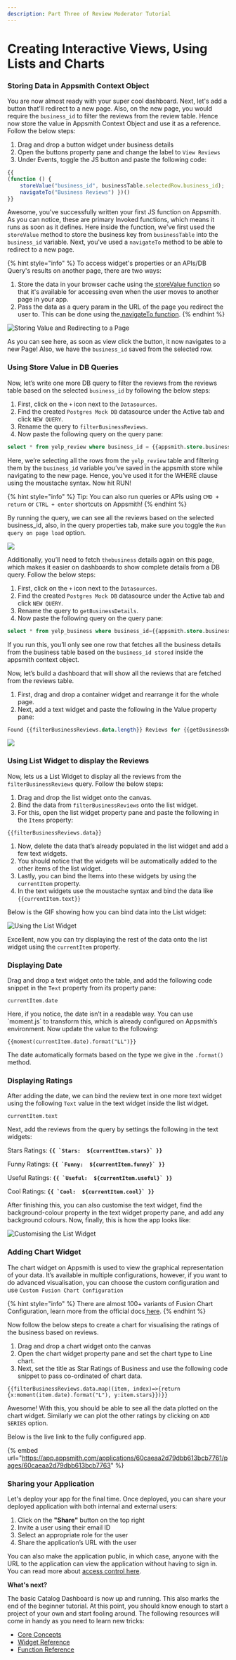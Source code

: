 ```yaml
---
description: Part Three of Review Moderator Tutorial
---
```


# Creating Interactive Views, Using Lists and Charts

### Storing Data in Appsmith Context Object

You are now almost ready with your super cool dashboard. Next, let's add a button that'll redirect to a new page. Also, on the new page, you would require the `business_id` to filter the reviews from the review table. Hence now store the value in Appsmith Context Object and use it as a reference. Follow the below steps:

1. Drag and drop a button widget under business details
2. Open the buttons property pane and change the label to `View Reviews`
3. Under Events, toggle the JS button and paste the following code:

```javascript
{{
(function () {
    storeValue("business_id", businessTable.selectedRow.business_id);
    navigateTo("Business Reviews") })() 
}}
```

Awesome, you've successfully written your first JS function on Appsmith. As you can notice, these are primary Invoked functions, which means it runs as soon as it defines. Here inside the function, we've first used the `storeValue` method to store the business key from `businessTable` into the `business_id` variable. Next, you've used a `navigateTo` method to be able to redirect to a new page.

{% hint style="info" %}
To access widget's properties or an APIs/DB Query's results on another page, there are two ways:

1. Store the data in your browser cache using the[ storeValue function](https://docs.appsmith.com/function-reference/store-value) so that it's available for accessing even when the user moves to another page in your app.
2. Pass the data as a query param in the URL of the page you redirect the user to. This can be done using the[ navigateTo function](https://docs.appsmith.com/function-reference/navigateto).
{% endhint %}

![Storing Value and Redirecting to a Page](https://lh6.googleusercontent.com/fhRvo5jcgs7LOYIsmytxmhj0F2x9TnKiPUYB5_ElSCIA_qMlChit2Hr_BL9m8_i0fj8e1kbeGZ0CHP5KVMj5XC_8GS4ZV0r9TtfA4nKhFV1qbn_3AWPN9NFe2futv7wKrAItVxVA)

As you can see here, as soon as view click the button, it now navigates to a new Page! Also, we have the `business_id` saved from the selected row.

### Using Store Value in DB Queries

Now, let’s write one more DB query to filter the reviews from the reviews table based on the selected `business_id` by following the below steps:

1. First, click on the `+` icon next to the `Datasources`.
2. Find the created `Postgres Mock DB` datasource under the Active tab and click `NEW QUERY`.
3. Rename the query to `filterBusinessReviews`.
4. Now paste the following query on the query pane:

```sql
select * from yelp_review where business_id = {{appsmith.store.business_id}}
```

Here, we’re selecting all the rows from the `yelp_review` table and filtering them by the `business_id` variable you’ve saved in the appsmith store while navigating to the new page. Hence, you’ve used it for the WHERE clause using the moustache syntax. Now hit RUN!

{% hint style="info" %}
Tip: You can also run queries or APIs using `CMD + return` or `CTRL + enter` shortcuts on Appsmith!
{% endhint %}

By running the query, we can see all the reviews based on the selected business\_id, also, in the query properties tab, make sure you toggle the `Run query on page load` option.

![](https://lh5.googleusercontent.com/wqJ9SwtblDQw397mgyAv1ZzwFf6lUut_CHlx9QFhkVeTIbz2bhwD1mMNLN5bAkZQ207QIVXGz-IlwBZBDDoF5thWGTeVxSB2ovSJJFajtOH6d2LPt-MMvztGxiNHwayxU1ivG_sL)

Additionally, you’ll need to fetch `thebusiness` details again on this page, which makes it easier on dashboards to show complete details from a DB query. Follow the below steps:

1. First, click on the `+` icon next to the `Datasources`.
2. Find the created `Postgres Mock DB` datasource under the Active tab and click `NEW QUERY`.
3. Rename the query to `getBusinessDetails`.
4. Now paste the following query on the query pane:

```sql
select * from yelp_business where business_id={{appsmith.store.business_id}}
```

If you run this, you’ll only see one row that fetches all the business details from the business table based on the `business_id stored` inside the appsmith context object.

Now, let’s build a dashboard that will show all the reviews that are fetched from the reviews table.

1. First, drag and drop a container widget and rearrange it for the whole page.
2. Next, add a text widget and paste the following in the Value property pane:

```sql
Found {{filterBusinessReviews.data.length}} Reviews for {{getBusinessDetails.data[0].name}}
```

![](https://lh4.googleusercontent.com/azCYvUSRkqHgu7wChBeh7CspMfcQZoyxVV903H1MG2qD1FZB7EvCAlkjpWINkt6MCvTkaU4UGlwosULyF2xrecLmIX9g2ZE18I0ojMLU1E8pPX4unLC2ZnAhsvJilpwuGNs9TZHF)

### **Using List Widget to display the Reviews**

Now, lets us a List Widget to display all the reviews from the `filterBusinessReviews` query. Follow the below steps:

1. Drag and drop the list widget onto the canvas.
2. Bind the data from `filterBusinessReviews` onto the list widget.
3. For this, open the list widget property pane and paste the following in the `Items` property:

```text
{{filterBusinessReviews.data}}
```

1. Now, delete the data that’s already populated in the list widget and add a few text widgets.
2. You should notice that the widgets will be automatically added to the other items of the list widget.
3. Lastly, you can bind the Items into these widgets by using the `currentItem` property.
4. In the text widgets use the moustache syntax and bind the data like `{{currentItem.text}}`

Below is the GIF showing how you can bind data into the List widget:

![Using the List Widget](https://lh6.googleusercontent.com/9NYc90cu7lpMJAmyEHYY2uvvmdIkKfnn2NZlx4wMY_nN9WaQ2yNYeS3VLqY9HBzUa-4n2ZGNKKbaV1Hqoz0A-x2ERBGMpZ-kFIw6tr0wvLYBiJaSr567VSA4BusyM2SwE_HrurrN)

Excellent, now you can try displaying the rest of the data onto the list widget using the `currentItem` property.

### **Displaying Date**

Drag and drop a text widget onto the table, and add the following code snippet in the `Text` property from its property pane:

`currentItem.date`

Here, if you notice, the date isn’t in a readable way. You can use \`moment.js\` to transform this, which is already configured on Appsmith’s environment. Now update the value to the following:

```text
{{moment(currentItem.date).format("LL")}}
```

The date automatically formats based on the type we give in the `.format()` method.

### **Displaying Ratings**

After adding the date, we can bind the review text in one more text widget using the following `Text` value in the text widget inside the list widget.

`currentItem.text`

Next, add the reviews from the query by settings the following in the text widgets:

Stars Ratings: **``{{ `Stars:  ${currentItem.stars}` }}``**

Funny Ratings: **``{{ `Funny:  ${currentItem.funny}` }}``**

Useful Ratings: **``{{ `Useful:  ${currentItem.useful}` }}``**

Cool Ratings: **``{{ `Cool:  ${currentItem.cool}` }}``**

After finishing this, you can also customise the text widget, find the background-colour property in the text widget property pane, and add any background colours. Now, finally, this is how the app looks like:

![Customising the List Widget](https://lh3.googleusercontent.com/CFG4g63CO47naltKSacaa7DEDMXWShccKnsjK6CtZ0z1w5YthoFqeMX6U1YK5ipkg8SGIIBqrlUzkwgUQXnSkVp2wkhaAm2m_1wp3SxSFoZ2IDBQKm5Klayz4Bkc-pTJHmNrifaz)

### Adding Chart Widget

The chart widget on Appsmith is used to view the graphical representation of your data. It’s available in multiple configurations, however, if you want to do advanced visualisation, you can choose the custom configuration and use `Custom Fusion Chart Configuration`

{% hint style="info" %}
There are almost 100+ variants of Fusion Chart Configuration, learn more from the official docs[ here](https://www.fusioncharts.com/dev/chart-guide/list-of-charts/).
{% endhint %}

Now follow the below steps to create a chart for visualising the ratings of the business based on reviews.

1. Drag and drop a chart widget onto the canvas
2. Open the chart widget property pane and set the chart type to Line chart. 
3. Next, set the title as Star Ratings of Business and use the following code snippet to pass co-ordinated of chart data.

```text
{{filterBusinessReviews.data.map((item, index)=>{return {x:moment(item.date).format("L"), y:item.stars}})}}
```

Awesome! With this, you should be able to see all the data plotted on the chart widget. Similarly we can plot the other ratings by clicking on `ADD SERIES` option.

Below is the live link to the fully configured app.

{% embed url="https://app.appsmith.com/applications/60caeaa2d79dbb613bcb7761/pages/60caeaa2d79dbb613bcb7763" %}

### Sharing your Application

Let's deploy your app for the final time. Once deployed, you can share your deployed application with both internal and external users:

1. Click on the **"Share"** button on the top right
2. Invite a user using their email ID
3. Select an appropriate role for the user 
4. Share the application’s URL with the user

You can also make the application public, in which case, anyone with the URL to the application can view the application without having to sign in. You can read more about [access control here](https://docs.appsmith.com/core-concepts/access-control).

**What's next?**

The basic Catalog Dashboard is now up and running. This also marks the end of the beginner tutorial. At this point, you should know enough to start a project of your own and start fooling around. The following resources will come in handy as you need to learn new tricks:

* [Core Concepts](https://docs.appsmith.com/core-concepts/)
* [Widget Reference](https://docs.appsmith.com/widget-reference)
* [Function Reference](https://docs.appsmith.com/function-reference/)

